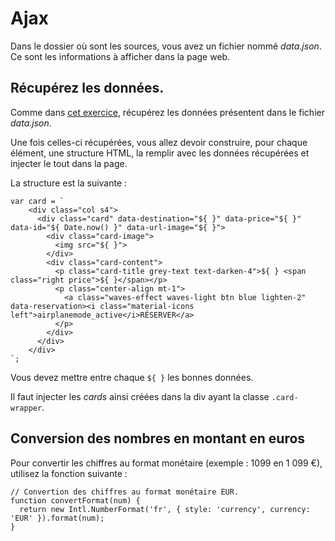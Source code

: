 # Ajax

Dans le dossier où sont les sources, vous avez un fichier nommé *data.json*. Ce sont les informations à afficher dans la page web.

## Récupérez les données.

Comme dans [cet exercice](https://yasakura.github.io/jquery-training-escen-17-slides/part_two.html#/39), récupérez les données présentent dans le fichier *data.json*.

Une fois celles-ci récupérées, vous allez devoir construire, pour chaque élément, une structure HTML, la remplir avec les données récupérées et injecter le tout dans la page.

La structure est la suivante :
```
var card = `
    <div class="col s4">
      <div class="card" data-destination="${ }" data-price="${ }" data-id="${ Date.now() }" data-url-image="${ }">
        <div class="card-image">
          <img src="${ }">
        </div>
        <div class="card-content">
          <p class="card-title grey-text text-darken-4">${ } <span class="right price">${ }</span></p>
          <p class="center-align mt-1">
            <a class="waves-effect waves-light btn blue lighten-2" data-reservation><i class="material-icons left">airplanemode_active</i>RÉSERVER</a>
          </p>
        </div>
      </div>
    </div>
`;
```

Vous devez mettre entre chaque `${ }` les bonnes données.

Il faut injecter les *cards* ainsi créées dans la div ayant la classe `.card-wrapper`.

## Conversion des nombres en montant en euros

Pour convertir les chiffres au format monétaire (exemple : 1099 en 1 099 €), utilisez la fonction suivante :
```
// Convertion des chiffres au format monétaire EUR.
function convertFormat(num) {
  return new Intl.NumberFormat('fr', { style: 'currency', currency: 'EUR' }).format(num);
}
```
